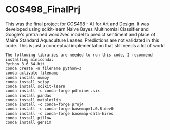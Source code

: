# COS498_FinalPrj
This was the final project for COS498 - AI for Art and Design. It was developed using scikit-learn Naive Bayes
Multinomial Classifier and Google's pretrained word2vec model to predict sentiment and place of Maine
Standard Aquaculture Leases. Predictions are not validated in this code. This is just a conceptual implementation
that still needs a lot of work!
```
The following libraries are needed to run this code, I recommend installing miniconda:
Python 3.6 64-bit
conda create -n filename python=3
conda activate filename
conda install numpy
conda install scipy
conda install scikit-learn
conda install -c conda-forge pdfminer.six
conda install pandas
conda install matplotlib
conda install -c conda-forge proj4
conda install -c conda-forge basemap=1.0.8.dev0
conda install -c conda-forge basemap-data-hires
conda install pillow
conda install gensim
```
